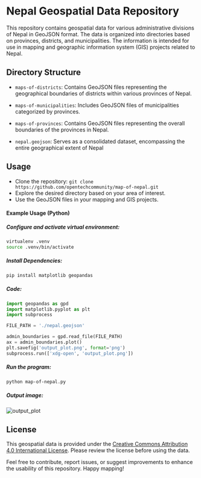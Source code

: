 # Nepal Geospatial Data Repository

This repository contains geospatial data for various administrative divisions of Nepal in GeoJSON format. The data is organized into directories based on provinces, districts, and municipalities. The information is intended for use in mapping and geographic information system (GIS) projects related to Nepal.



## Directory Structure

- `maps-of-districts`: Contains GeoJSON files representing the geographical boundaries of districts within various provinces of Nepal.

- `maps-of-municipalities`: Includes GeoJSON files of municipalities categorized by provinces.

- `maps-of-provinces`: Contains GeoJSON files representing the overall boundaries of the provinces in Nepal.

- `nepal.geojson`: Serves as a consolidated dataset, encompassing the entire geographical extent of Nepal

## Usage

- Clone the repository: `git clone https://github.com/opentechcommunity/map-of-nepal.git`
- Explore the desired directory based on your area of interest.
- Use the GeoJSON files in your mapping and GIS projects.


#### Example Usage (Python)
##### Configure and activate virtual environment:
```bash
virtualenv .venv
source .venv/bin/activate
```
##### Install Dependencies:
```bash
pip install matplotlib geopandas
```
##### Code:
```python
import geopandas as gpd
import matplotlib.pyplot as plt
import subprocess

FILE_PATH = './nepal.geojson'

admin_boundaries = gpd.read_file(FILE_PATH)
ax = admin_boundaries.plot()
plt.savefig('output_plot.png', format='png')
subprocess.run(['xdg-open', 'output_plot.png'])
```
##### Run the program:
```bash
python map-of-nepal.py
```
##### Output image:
![output_plot](https://github.com/opentechcommunity/map-of-nepal/assets/10881526/08b88631-9c67-4c1c-9cf8-a3058c6e8da5)

## License
This geospatial data is provided under the  [Creative Commons Attribution 4.0 International License](https://creativecommons.org/licenses/by/4.0/). Please review the license before using the data.

Feel free to contribute, report issues, or suggest improvements to enhance the usability of this repository. Happy mapping!





